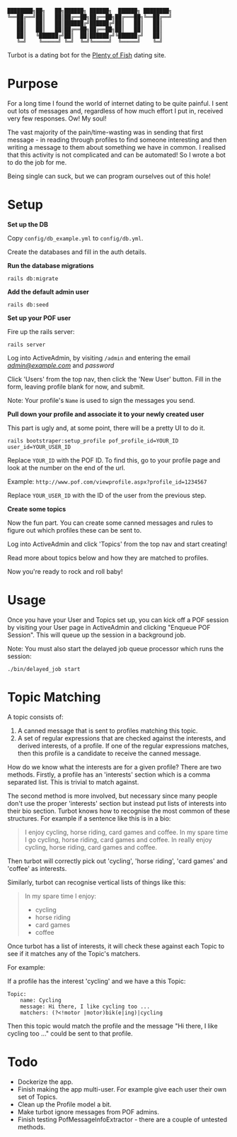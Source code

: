 
```
████████╗██╗   ██╗██████╗ ██████╗  ██████╗ ████████╗
╚══██╔══╝██║   ██║██╔══██╗██╔══██╗██╔═══██╗╚══██╔══╝
   ██║   ██║   ██║██████╔╝██████╔╝██║   ██║   ██║
   ██║   ██║   ██║██╔══██╗██╔══██╗██║   ██║   ██║
   ██║   ╚██████╔╝██║  ██║██████╔╝╚██████╔╝   ██║
   ╚═╝    ╚═════╝ ╚═╝  ╚═╝╚═════╝  ╚═════╝    ╚═╝
```


Turbot is a dating bot for the [Plenty of Fish](https://www.pof.com/) dating site.

Purpose
=======

For a long time I found the world of internet dating to be quite painful. I
sent out lots of messages and, regardless of how much effort I put in, received
very few responses. Ow! My soul!

The vast majority of the pain/time-wasting was in sending that first message -
in reading through profiles to find someone interesting and then writing a message
to them about something we have in common. I realised that this activity is not
complicated and can be automated!  So I wrote a bot to do the job for me.

Being single can suck, but we can program ourselves out of this hole!

Setup
=====

**Set up the DB**

Copy `config/db_example.yml` to `config/db.yml`.

Create the databases and fill in the auth details.

**Run the database migrations**

```
rails db:migrate
```

**Add the default admin user**

```
rails db:seed

```

**Set up your POF user**

Fire up the rails server:

```
rails server
```

Log into ActiveAdmin, by visiting `/admin` and entering the email
*admin@example.com* and *password*


Click 'Users' from the top nav, then click the 'New User' button. Fill in the
form, leaving profile blank for now, and submit.

Note: Your profile's `Name` is used to sign the messages you send.

**Pull down your profile and associate it to your newly created user**

This part is ugly and, at some point, there will be a pretty UI to do it.

```
rails bootstraper:setup_profile pof_profile_id=YOUR_ID user_id=YOUR_USER_ID
```

Replace `YOUR_ID` with the POF ID. To find this, go to your profile page and
look at the number on the end of the url.

Example: `http://www.pof.com/viewprofile.aspx?profile_id=1234567`

Replace `YOUR_USER_ID` with the ID of the user from the previous step.

**Create some topics**

Now the fun part. You can create some canned messages and rules to figure out
which profiles these can be sent to.

Log into ActiveAdmin and click 'Topics' from the top nav and start creating!

Read more about topics below and how they are matched to profiles.

Now you're ready to rock and roll baby!


Usage
=====

Once you have your User and Topics set up, you can kick off a POF session by
visiting your User page in ActiveAdmin and clicking "Enqueue POF Session". This
will queue up the session in a background job.

Note: You must also start the delayed job queue processor which runs the session:

```
./bin/delayed_job start
```

Topic Matching
==============

A topic consists of:

1. A canned message that is sent to profiles matching this topic.
2. A set of regular expressions that are checked against the interests, and
   derived interests, of a profile. If one of the regular expressions matches,
   then this profile is a candidate to receive the canned message.

How do we know what the interests are for a given profile? There are two
methods. Firstly, a profile has an 'interests' section which is a comma
separated list. This is trivial to match against.

The second method is more involved, but necessary since many people don't use
the proper 'interests' section but instead put lists of interests into their
bio section. Turbot knows how to recognise the most common of these structures.
For example if a sentence like this is in a bio:

> I enjoy cycling, horse riding, card games and coffee.
> In my spare time I go cycling, horse riding, card games and coffee.
> In really enjoy cycling, horse riding, card games and coffee.

Then turbot will correctly pick out 'cycling', 'horse riding', 'card games' and
'coffee' as interests.

Similarly, turbot can recognise vertical lists of things like this:

> In my spare time I enjoy:
> * cycling
> * horse riding
> * card games
> * coffee

Once turbot has a list of interests, it will check these against each Topic to
see if it matches any of the Topic's matchers.

For example:

If a profile has the interest 'cycling' and we have a this Topic:

```
Topic:
    name: Cycling
    message: Hi there, I like cycling too ...
    matchers: (?<!motor |motor)bik(e|ing)|cycling

```

Then this topic would match the profile and the message "Hi there, I like
cycling too ..." could be sent to that profile.

Todo
====

* Dockerize the app.
* Finish making the app multi-user. For example give each user their own set of
  Topics.
* Clean up the Profile model a bit.
* Make turbot ignore messages from POF admins.
* Finish testing PofMessageInfoExtractor - there are a couple of untested
  methods.
